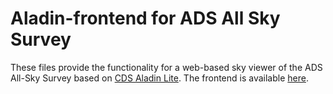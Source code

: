 # Aladin-frontend for ADS All Sky Survey

These files provide the functionality for a web-based sky viewer of the ADS All-Sky Survey based on [CDS Aladin Lite](http://aladin.u-strasbg.fr/AladinLite/). The frontend is available [here](http://www.adsass.org/aladin).

